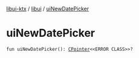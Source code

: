 [libui-ktx](../index.md) / [libui](index.md) / [uiNewDatePicker](./ui-new-date-picker.md)

# uiNewDatePicker

`fun uiNewDatePicker(): `[`CPointer`](../kotlinx.cinterop/-c-pointer/index.md)`<<ERROR CLASS>>?`